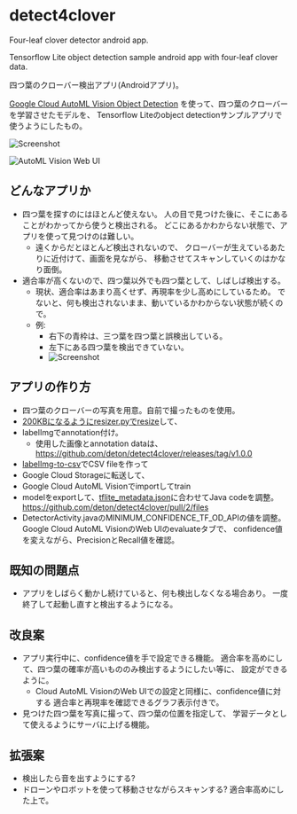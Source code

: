 # detect4clover

Four-leaf clover detector android app.

Tensorflow Lite object detection sample android app with four-leaf clover data.

四つ葉のクローバー検出アプリ(Androidアプリ)。

[Google Cloud AutoML Vision Object Detection](https://cloud.google.com/vision/automl/object-detection/docs/)
を使って、四つ葉のクローバーを学習させたモデルを、
Tensorflow Liteのobject detectionサンプルアプリで使うようにしたもの。

![Screenshot](https://user-images.githubusercontent.com/761487/85104054-c4f1fb80-b242-11ea-8cf9-9802ed36093c.png)

![AutoML Vision Web UI](https://user-images.githubusercontent.com/761487/85104078-d6d39e80-b242-11ea-8d16-da90b0071256.png)

## どんなアプリか
* 四つ葉を探すのにはほとんど使えない。
  人の目で見つけた後に、そこにあることがわかってから使うと検出される。
  どこにあるかわからない状態で、アプリを使って見つけのは難しい。
  * 遠くからだとほとんど検出されないので、
    クローバーが生えているあたりに近付けて、画面を見ながら、
    移動させてスキャンしていくのはかなり面倒。
* 適合率が高くないので、四つ葉以外でも四つ葉として、しばしば検出する。
  * 現状、適合率はあまり高くせず、再現率を少し高めにしているため。
    でないと、何も検出されないまま、動いているかわからない状態が続くので。
  * 例:
    * 右下の青枠は、三つ葉を四つ葉と誤検出している。
    * 左下にある四つ葉を検出できていない。
    * ![Screenshot](https://user-images.githubusercontent.com/761487/85104065-cde2cd00-b242-11ea-920e-ffbece03e202.png)

## アプリの作り方
* 四つ葉のクローバーの写真を用意。自前で撮ったものを使用。
* [200KBになるようにresizer.pyでresize](https://github.com/EdjeElectronics/TensorFlow-Object-Detection-API-Tutorial-Train-Multiple-Objects-Windows-10#3a-gather-pictures)して、
* labelImgでannotation付け。
  * 使用した画像とannotation dataは、
    https://github.com/deton/detect4clover/releases/tag/v1.0.0
* [labelImg-to-csv](https://github.com/serhankilicarslan/labelImg-to-csv)でCSV fileを作って
* Google Cloud Storageに転送して、
* Google Cloud AutoML Visionでimportしてtrain
* modelをexportして、[tflite_metadata.json](https://github.com/deton/detect4clover/files/4804105/tflite_metadata.json.txt)に合わせてJava codeを調整。
  https://github.com/deton/detect4clover/pull/2/files
* DetectorActivity.javaのMINIMUM_CONFIDENCE_TF_OD_APIの値を調整。
  Google Cloud AutoML VisionのWeb UIのevaluateタブで、
  confidence値を変えながら、PrecisionとRecall値を確認。

## 既知の問題点
* アプリをしばらく動かし続けていると、何も検出しなくなる場合あり。
  一度終了して起動し直すと検出するようになる。

## 改良案
* アプリ実行中に、confidence値を手で設定できる機能。
  適合率を高めにして、四つ葉の確率が高いもののみ検出するようにしたい等に、
  設定ができるように。
  * Cloud AutoML VisionのWeb UIでの設定と同様に、confidence値に対する
    適合率と再現率を確認できるグラフ表示付きで。
* 見つけた四つ葉を写真に撮って、四つ葉の位置を指定して、
  学習データとして使えるようにサーバに上げる機能。

## 拡張案
* 検出したら音を出すようにする?
* ドローンやロボットを使って移動させながらスキャンする?
  適合率高めにした上で。
